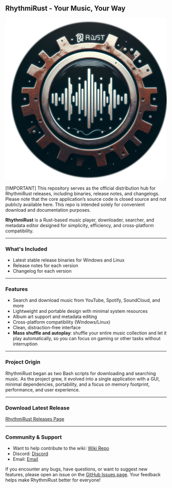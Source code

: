 ## RhythmiRust - Your Music, Your Way

![RhythmiRust Logo](icon.png)

[!IMPORTANT]
This repository serves as the official distribution hub for RhythmiRust releases, including binaries, release notes, and changelogs. Please note that the core application’s source code is closed source and not publicly available here. This repo is intended solely for convenient download and documentation purposes.

**RhythmiRust** is a Rust-based music player, downloader, searcher, and metadata editor designed for simplicity, efficiency, and cross-platform compatibility.

---

### What's Included
- Latest stable release binaries for Windows and Linux
- Release notes for each version
- Changelog for each version

---

### Features
- Search and download music from YouTube, Spotify, SoundCloud, and more
- Lightweight and portable design with minimal system resources
- Album art support and metadata editing
- Cross-platform compatibility (Windows/Linux)
- Clean, distraction-free interface
- **Mass shuffle and autoplay**: shuffle your entire music collection and let it play automatically, so you can focus on gaming or other tasks without interruption

---

### Project Origin
RhythmiRust began as two Bash scripts for downloading and searching music. As the project grew, it evolved into a single application with a GUI, minimal dependencies, portability, and a focus on memory footprint, performance, and user experience.

---

### Download Latest Release
[RhythmiRust Releases Page](https://github.com/UnknownSuperficialNight/RhythmiRust/releases/latest)

---

### Community & Support
- Want to help contribute to the wiki: [Wiki Repo](https://github.com/UnknownSuperficialNight/RhythmiRust-Wiki)
- Discord: [Discord](https://discord.gg/zDm4kb2GdK)
- Email: [Email](mailto:unknownsuperficialnight.skylight770@simplelogin.fr)

If you encounter any bugs, have questions, or want to suggest new features, please open an issue on the [GitHub Issues page](https://github.com/UnknownSuperficialNight/RhythmiRust/issues). Your feedback helps make RhythmiRust better for everyone!
